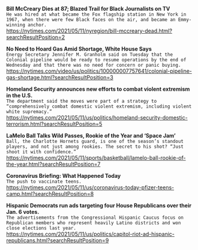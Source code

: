 **Bill McCreary Dies at 87; Blazed Trail for Black Journalists on TV**\
`He was hired at what became the Fox flagship station in New York in 1967, when there were few Black faces on the air, and became an Emmy-winning anchor.`\
https://nytimes.com/2021/05/11/nyregion/bill-mccreary-dead.html?searchResultPosition=2

**No Need to Hoard Gas Amid Shortage, White House Says**\
`Energy Secretary Jennifer M. Granholm said on Tuesday that the Colonial pipeline would be ready to resume operations by the end of Wednesday and that there was no need for concern or panic buying.`\
https://nytimes.com/video/us/politics/100000007757641/colonial-pipeline-gas-shortage.html?searchResultPosition=3

**Homeland Security announces new efforts to combat violent extremism in the U.S.**\
`The department said the moves were part of a strategy to “comprehensively combat domestic violent extremism, including violent white supremacy.”`\
https://nytimes.com/2021/05/11/us/politics/homeland-security-domestic-terrorism.html?searchResultPosition=5

**LaMelo Ball Talks Wild Passes, Rookie of the Year and ‘Space Jam’**\
`Ball, the Charlotte Hornets guard, is one of the season’s standout players, and not just among rookies. The secret to his shot? “Just shoot it with confidence.”`\
https://nytimes.com/2021/05/11/sports/basketball/lamelo-ball-rookie-of-the-year.html?searchResultPosition=7

**Coronavirus Briefing: What Happened Today**\
`The push to vaccinate teens.`\
https://nytimes.com/2021/05/11/us/coronavirus-today-pfizer-teens-camp.html?searchResultPosition=8

**Hispanic Democrats run ads targeting four House Republicans over their Jan. 6 votes.**\
`The advertisements from the Congressional Hispanic Caucus focus on Republican members who represent heavily Latino districts and won close elections last year.`\
https://nytimes.com/2021/05/11/us/politics/capitol-riot-ad-hispanic-republicans.html?searchResultPosition=9

